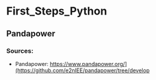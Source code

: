 # First_Steps_Python

## Pandapower
### Sources:
- Pandapower: https://www.pandapower.org/](https://github.com/e2nIEE/pandapower/tree/develop
